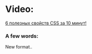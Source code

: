 # Video:

[6 полезных свойств CSS за 10 минут!](https://www.youtube.com/watch?v=pjqTSCRFzCQ)

### A few words:

New format..
